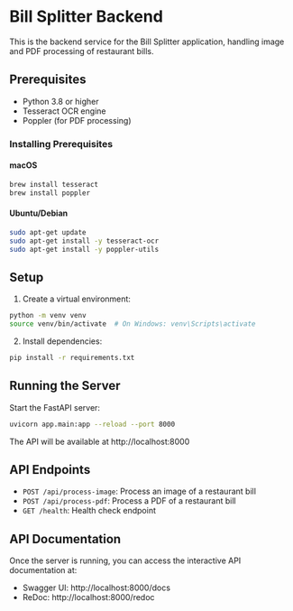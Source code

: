 # Bill Splitter Backend

This is the backend service for the Bill Splitter application, handling image and PDF processing of restaurant bills.

## Prerequisites

-   Python 3.8 or higher
-   Tesseract OCR engine
-   Poppler (for PDF processing)

### Installing Prerequisites

#### macOS

```bash
brew install tesseract
brew install poppler
```

#### Ubuntu/Debian

```bash
sudo apt-get update
sudo apt-get install -y tesseract-ocr
sudo apt-get install -y poppler-utils
```

## Setup

1. Create a virtual environment:

```bash
python -m venv venv
source venv/bin/activate  # On Windows: venv\Scripts\activate
```

2. Install dependencies:

```bash
pip install -r requirements.txt
```

## Running the Server

Start the FastAPI server:

```bash
uvicorn app.main:app --reload --port 8000
```

The API will be available at http://localhost:8000

## API Endpoints

-   `POST /api/process-image`: Process an image of a restaurant bill
-   `POST /api/process-pdf`: Process a PDF of a restaurant bill
-   `GET /health`: Health check endpoint

## API Documentation

Once the server is running, you can access the interactive API documentation at:

-   Swagger UI: http://localhost:8000/docs
-   ReDoc: http://localhost:8000/redoc
